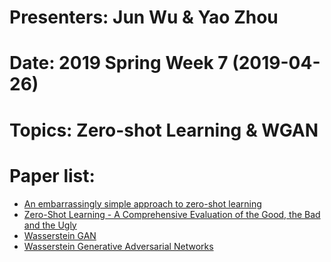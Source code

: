 
# Presenters: Jun Wu & Yao Zhou
# Date: 2019 Spring Week 7 (2019-04-26)
# Topics: Zero-shot Learning & WGAN
# Paper list:
* [An embarrassingly simple approach to zero-shot learning](http://proceedings.mlr.press/v37/romera-paredes15.pdf)
* [Zero-Shot Learning - A Comprehensive Evaluation of the Good, the Bad and the Ugly](https://arxiv.org/pdf/1707.00600.pdf)
* [Wasserstein GAN](https://arxiv.org/pdf/1701.07875.pdf)
* [Wasserstein Generative Adversarial Networks](http://proceedings.mlr.press/v70/arjovsky17a/arjovsky17a.pdf)
